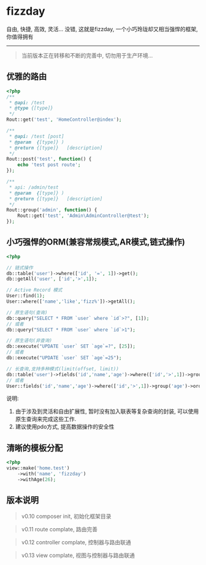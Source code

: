 # fizzday
自由, 快捷, 高效, 灵活... 没错, 这就是fizzday, 一个小巧玲珑却又相当强悍的框架, 你值得拥有

---

> 当前版本正在转移和不断的完善中, 切勿用于生产环境...


## 优雅的路由
```php
<?php
/**
 * @api: /test
 * @type {[type]}
 */
Rout::get('test', 'HomeController@index');

/**
 * @api: /test [post]
 * @param  {[type]} )
 * @return {[type]}   [description]
 */
Rout::post('test', function() {
    echo 'test post route';
});

/**
 * api: /admin/test
 * @param  {[type]} )
 * @return {[type]}   [description]
 */
Rout::group('admin', function() {
    Rout::get('test', 'Admin\AdminController@test');
});
```

## 小巧强悍的ORM(兼容常规模式,AR模式,链式操作)
```php
<?php

// 链式操作
db::table('user')->where(['id', '=', 1])->get();
db::getAll('user', ['id','>',1]);

// Active Record 模式
User::find(1);
User::where(['name','like','fizz%'])->getAll();

// 原生语句(查询)
db::query("SELECT * FROM `user` where `id`>?", [1]);
// 或者
db::query("SELECT * FROM `user` where `id`>1");

// 原生语句(非查询)
db::execute("UPDATE `user` SET `age`=?", [25]);
// 或者
db::execute("UPDATE `user` SET `age`=25");

// 长查询,支持多种模式(limit(offset, limit))
db::table('user')->fields('id','name','age')->where(['id','>',1])->group('age')->order('`age` asc, `id` desc')->limit(10)->getAll();
// 或者
User::fields('id','name','age')->where(['id','>',1])->group('age')->order('`age` asc, `id` desc')->limit(10)->getAll();
```

说明:
1. 由于涉及到灵活和自由扩展性, 暂时没有加入联表等复杂查询的封装, 可以使用原生查询来完成这些工作.
2. 建议使用pdo方式, 提高数据操作的安全性

## 清晰的模板分配
```php
<?php
view::make('home.test')
    ->with('name', 'fizzday')
    ->withAge(26);
```

## 版本说明
> v0.10
composer init, 初始化框架目录


> v0.11
route complate, 路由完善


> v0.12
controller complate, 控制器与路由联通


> v0.13
view complate, 视图与控制器与路由联通
